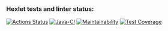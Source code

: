 ### Hexlet tests and linter status:
[![Actions Status](https://github.com/ArtSV86/java-project-99/actions/workflows/hexlet-check.yml/badge.svg)](https://github.com/ArtSV86/java-project-99/actions)
[![Java-CI](https://github.com/ArtSV86/java-project-99/actions/workflows/main.yaml/badge.svg)](https://github.com/ArtSV86/java-project-99/actions/workflows/main.yaml)
[![Maintainability](https://api.codeclimate.com/v1/badges/63cc622794a426013711/maintainability)](https://codeclimate.com/github/ArtSV86/java-project-99/maintainability)
[![Test Coverage](https://api.codeclimate.com/v1/badges/63cc622794a426013711/test_coverage)](https://codeclimate.com/github/ArtSV86/java-project-99/test_coverage)